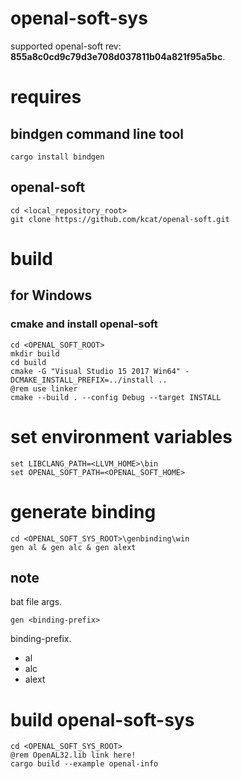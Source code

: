 # openal-soft-sys

supported openal-soft rev: **855a8c0cd9c79d3e708d037811b04a821f95a5bc**.

# requires

## bindgen **command line tool**

```shell script
cargo install bindgen
```

## openal-soft

```shell script
cd <local_repository_root>
git clone https://github.com/kcat/openal-soft.git
```

# build

## for Windows

### cmake and install openal-soft

```shell script
cd <OPENAL_SOFT_ROOT>
mkdir build
cd build
cmake -G "Visual Studio 15 2017 Win64" -DCMAKE_INSTALL_PREFIX=../install ..
@rem use linker
cmake --build . --config Debug --target INSTALL
```

# set environment variables

```shell script
set LIBCLANG_PATH=<LLVM_HOME>\bin
set OPENAL_SOFT_PATH=<OPENAL_SOFT_HOME>
```

# generate binding

```shell script
cd <OPENAL_SOFT_SYS_ROOT>\genbinding\win
gen al & gen alc & gen alext
```

## note

bat file args.

```shell script
gen <binding-prefix>
```

binding-prefix.

- al
- alc
- alext

# build openal-soft-sys

```shell script
cd <OPENAL_SOFT_SYS_ROOT>
@rem OpenAL32.lib link here!
cargo build --example openal-info
```
